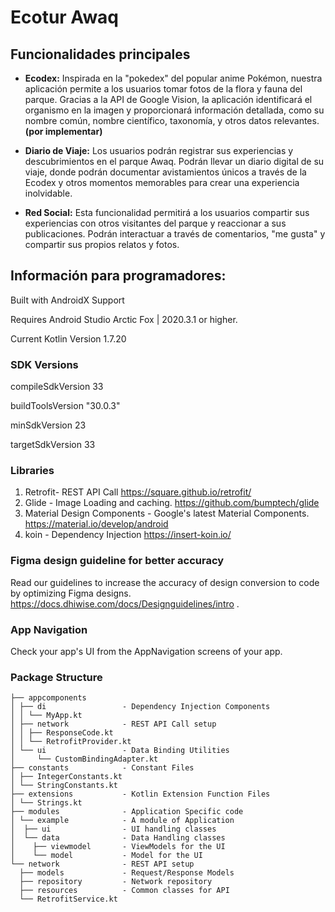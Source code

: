 
# Ecotur Awaq

## Funcionalidades principales

- **Ecodex:**  Inspirada en la "pokedex" del popular anime Pokémon, nuestra aplicación permite a los usuarios tomar fotos de la flora y fauna del parque. Gracias a la API de Google Vision, la aplicación identificará el organismo en la imagen y proporcionará información detallada, como su nombre común, nombre científico, taxonomía, y otros datos relevantes. **(por implementar)**

- **Diario de Viaje:** Los usuarios podrán registrar sus experiencias y descubrimientos en el parque Awaq. Podrán llevar un diario digital de su viaje, donde podrán documentar avistamientos únicos a través de la Ecodex y otros momentos memorables para crear una experiencia inolvidable.

- **Red Social:** Esta funcionalidad permitirá a los usuarios compartir sus experiencias con otros visitantes del parque y reaccionar a sus publicaciones. Podrán interactuar a través de comentarios, "me gusta" y compartir sus propios relatos y fotos.


## Información para programadores:

Built with AndroidX Support

Requires Android Studio Arctic Fox | 2020.3.1 or higher.

Current Kotlin Version 1.7.20


### SDK Versions

compileSdkVersion 33

buildToolsVersion "30.0.3"

minSdkVersion 23

targetSdkVersion 33


### Libraries

1. Retrofit- REST API Call
https://square.github.io/retrofit/
2. Glide - Image Loading and caching.
https://github.com/bumptech/glide
3. Material Design Components - Google's latest Material Components.
https://material.io/develop/android
4. koin - Dependency Injection
https://insert-koin.io/

### Figma design guideline for better accuracy

Read our guidelines to increase the accuracy of design conversion to code by optimizing Figma designs. 
https://docs.dhiwise.com/docs/Designguidelines/intro .

### App Navigation

Check your app\'s UI from the AppNavigation screens of your app.

### Package Structure


```
├── appcomponents       
│ ├── di                 - Dependency Injection Components 
│ │ └── MyApp.kt
│ ├── network            - REST API Call setup
│ │ ├── ResponseCode.kt
│ │ └── RetrofitProvider.kt
│ └── ui                 - Data Binding Utilities
│     └── CustomBindingAdapter.kt
├── constants            - Constant Files
│ ├── IntegerConstants.kt
│ └── StringConstants.kt
├── extensions           - Kotlin Extension Function Files
│ └── Strings.kt
├── modules              - Application Specific code
│ └── example            - A module of Application 
│  ├── ui                - UI handling classes
│  └── data              - Data Handling classes
│    ├── viewmodel       - ViewModels for the UI
│    └── model           - Model for the UI
└── network              - REST API setup
  ├── models             - Request/Response Models
  ├── repository         - Network repository
  ├── resources          - Common classes for API
  └── RetrofitService.kt
```

